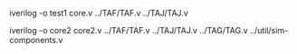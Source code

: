 iverilog -o test1 core.v ../TAF/TAF.v ../TAJ/TAJ.v

iverilog -o core2 core2.v ../TAF/TAF.v ../TAJ/TAJ.v ../TAG/TAG.v ../util/sim-components.v

